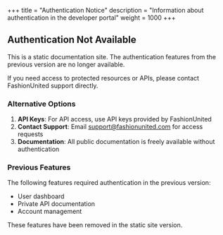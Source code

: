 +++
title = "Authentication Notice"
description = "Information about authentication in the developer portal"
weight = 1000
+++

## Authentication Not Available

This is a static documentation site. The authentication features from the previous version are no longer available.

If you need access to protected resources or APIs, please contact FashionUnited support directly.

### Alternative Options

1. **API Keys**: For API access, use API keys provided by FashionUnited
2. **Contact Support**: Email support@fashionunited.com for access requests
3. **Documentation**: All public documentation is freely available without authentication

### Previous Features

The following features required authentication in the previous version:
- User dashboard
- Private API documentation
- Account management

These features have been removed in the static site version.